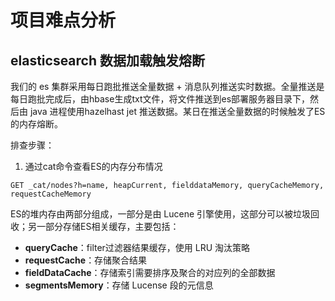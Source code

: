 # 项目难点分析

## elasticsearch 数据加载触发熔断

我们的 es 集群采用每日跑批推送全量数据 + 消息队列推送实时数据。全量推送是每日跑批完成后，由hbase生成txt文件，将文件推送到es部署服务器目录下，然后由 java 进程使用hazelhast jet 推送数据。某日在推送全量数据的时候触发了ES的内存熔断。

排查步骤：
1. 通过cat命令查看ES的内存分布情况
```
GET _cat/nodes?h=name, heapCurrent, fielddataMemory, queryCacheMemory, requestCacheMemory
```

ES的堆内存由两部分组成，一部分是由 Lucene 引擎使用，这部分可以被垃圾回收；另一部分存储ES相关缓存，主要包括：
- **queryCache**：filter过滤器结果缓存，使用 LRU 淘汰策略
- **requestCache**：存储聚合结果
- **fieldDataCache**：存储索引需要排序及聚合的对应列的全部数据
- **segmentsMemory**：存储 Lucense 段的元信息




